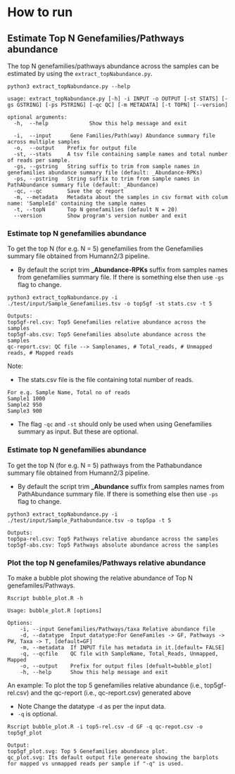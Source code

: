 # How to run
## Estimate Top N Genefamilies/Pathways abundance
The top N genefamilies/pathways abundance across the samples can be estimated by using the `extract_topNabundance.py`.
```
python3 extract_topNabundance.py --help

usage: extract_topNabundance.py [-h] -i INPUT -o OUTPUT [-st STATS] [-gs GSTRING] [-ps PSTRING] [-qc QC] [-m METADATA] [-t TOPN] [--version]

optional arguments:
  -h,  --help             Show this help message and exit
  
  -i,  --input      Gene Families/Path(way) Abundance summary file across multiple samples
  -o,  --output    Prefix for output file
  -st, --stats     A tsv file containing sample names and total number of reads per sample.
  -gs, --gstring   String suffix to trim from sample names in genefamilies abundance summary file (default: _Abundance-RPKs)
  -ps, --pstring   String suffix to trim from sample names in PathAbundance summary file (default: _Abundance)
  -qc, --qc        Save the qc report
  -m, --metadata   Metadata about the samples in csv format with colum name: 'SampleId' containing the sample names
  -t, --topN       Top N genefamilies (default N = 20)
  --version        Show program's version number and exit
```
### Estimate top N genefamilies abundance
To get the top N (for e.g. N = 5) genefamilies from the Genefamilies summary file obtained from Humann2/3 pipeline.
* By default the script trim **_Abundance-RPKs** suffix from samples names from genefamilies summary file. If there is something else then use `-gs` flag to change. 
```
python3 extract_topNabundance.py -i ./test/input/Sample_Genefamilies.tsv -o top5gf -st stats.csv -t 5

Outputs:
top5gf-rel.csv: Top5 Genefamilies relative abundance across the samples
top5gf-abs.csv: Top5 Genefamilies absolute abundance across the samples
qc-report.csv: QC file --> Samplenames, # Total_reads, # Unmapped reads, # Mapped reads
```
Note:
* The stats.csv file is the file containing total number of reads.
```
For e.g. Sample Name, Total no of reads
Sample1	1000
Sample2	950
Sample3	900
``` 
* The flag `-qc` and `-st` should only be used when using Genefamilies summary as input. But these are optional.

### Estimate top N genefamilies abundance
To get the top N (for e.g. N = 5) pathways from the Pathabundance summary file obtained from Humann2/3 pipeline.
* By default the script trim **_Abundance** suffix from samples names from PathAbundance summary file. If there is something else then use `-ps` flag to change.
```
python3 extract_topNabundance.py -i ./test/input/Sample_Pathabundance.tsv -o top5pa -t 5

Outputs:
top5pa-rel.csv: Top5 Pathways relative abundance across the samples
top5gf-abs.csv: Top5 Pathways absolute abundance across the samples
```

### Plot the top N genefamiles/Pathways relative abundance
To make a bubble plot showing the relative abundance of Top N genefamiles/Pathways.
```
Rscript bubble_plot.R -h

Usage: bubble_plot.R [options]

Options:
	-i, --input Genefamilies/Pathways/taxa Relative abundance file
	-d, --datatype  Input datatype:For GeneFamiles -> GF, Pathways -> PW, Taxa -> T, [default=GF]
	-m, --metadata  If INPUT file has metadata in it.[default= FALSE]
	-q, --qcfile    QC file with SampleName, Total_Reads, Unmapped, Mapped
	-o, --output    Prefix for output files [defualt=bubble_plot]
	-h, --help      Show this help message and exit
```
An example:
To plot the top 5 genefamilies relative abundance (i.e., top5gf-rel.csv) and the qc-report (i.e., qc-report.csv) generated above
* Note Change the datatype `-d` as per the input data.
* `-q` is optional.
```
Rscript bubble_plot.R -i top5-rel.csv -d GF -q qc-repot.csv -o top5gf_plot

Output:
top5gf_plot.svg: Top 5 Genefamilies abundance plot.
qc_plot.svg: Its default output file genereate showing the barplots for mapped vs unmapped reads per sample if "-q" is used.
```
